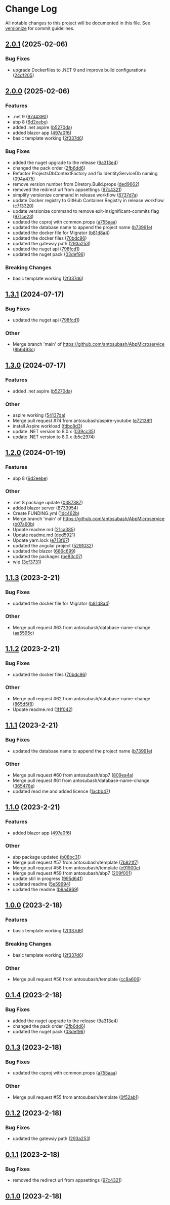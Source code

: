 # Change Log

All notable changes to this project will be documented in this file. See [versionize](https://github.com/versionize/versionize) for commit guidelines.

<a name="2.0.1"></a>
## [2.0.1](https://www.github.com/antosubash/AbpMicroservice/releases/tag/v2.0.1) (2025-02-06)

### Bug Fixes

* upgrade Dockerfiles to .NET 9 and improve build configurations ([24df205](https://www.github.com/antosubash/AbpMicroservice/commit/24df205ac2e2b260f336af8ce5d73e90de303a1d))

<a name="2.0.0"></a>
## [2.0.0](https://www.github.com/antosubash/AbpMicroservice/releases/tag/v2.0.0) (2025-02-06)

### Features

* .net 9 ([97d4390](https://www.github.com/antosubash/AbpMicroservice/commit/97d4390db661e64e62e8fa03226474abfd8be553))
* abp 8 ([6d2eebe](https://www.github.com/antosubash/AbpMicroservice/commit/6d2eebe3feab331aae172936d265483860981b4a))
* added .net aspire ([b5270da](https://www.github.com/antosubash/AbpMicroservice/commit/b5270da7da9a15a4f6e49c06b8e28c0fee9c41ec))
* added blazor app ([497a0f6](https://www.github.com/antosubash/AbpMicroservice/commit/497a0f6deb5666b449a387dd7335ae45f6b94d03))
* basic template working ([2f337d6](https://www.github.com/antosubash/AbpMicroservice/commit/2f337d6704da0ec4c0eb351387f95f1273a73d09))

### Bug Fixes

* added the nuget upgrade to the release ([9a313e4](https://www.github.com/antosubash/AbpMicroservice/commit/9a313e48f0d0ef7098675199936e417950c50e4b))
* changed the pack order ([2fb6dd6](https://www.github.com/antosubash/AbpMicroservice/commit/2fb6dd6a86b67fb2571eb579b6692f9e803c4436))
* Refactor ProjectsDbContextFactory and fix IdentityServiceDb naming ([094a475](https://www.github.com/antosubash/AbpMicroservice/commit/094a475efc697163dfd09c87c248be225d478540))
* remove version number from Diretory.Build.props ([ded9662](https://www.github.com/antosubash/AbpMicroservice/commit/ded9662a7963be46e7d2535dadfba57eea4250e3))
* removed the redirect url from appsettings ([97c4321](https://www.github.com/antosubash/AbpMicroservice/commit/97c43219c159b948a3e6037dabf7e0ffb28bcb5e))
* simplify versionize command in release workflow ([6737d7a](https://www.github.com/antosubash/AbpMicroservice/commit/6737d7a6052bf1bd4a3fa12b052625cedd170535))
* update Docker registry to GitHub Container Registry in release workflow ([c7f3320](https://www.github.com/antosubash/AbpMicroservice/commit/c7f3320f746c790d6cbce78a8b867d403c9a3ed6))
* update versionize command to remove exit-insignificant-commits flag ([971ce23](https://www.github.com/antosubash/AbpMicroservice/commit/971ce23d7ca163c8865b459d4eda7bb15c64b686))
* updated the csproj with common.props ([a755aaa](https://www.github.com/antosubash/AbpMicroservice/commit/a755aaab20a977bcbae93cf364917317d69a02d4))
* updated the database name to append the project name ([b73991e](https://www.github.com/antosubash/AbpMicroservice/commit/b73991e1b7f560e77b63ba2922615c3ff94209b5))
* updated the docker file for Migrator ([b81d8a4](https://www.github.com/antosubash/AbpMicroservice/commit/b81d8a4167e6bf5ec36c3da329c039737628d6db))
* updated the docker files ([70bdc96](https://www.github.com/antosubash/AbpMicroservice/commit/70bdc96b184f2189619ffd6bf5ddf8bf6f292b05))
* updated the gateway path ([293a253](https://www.github.com/antosubash/AbpMicroservice/commit/293a2530497302533f32e920e31dbf5df061db54))
* updated the nuget api ([798fcd1](https://www.github.com/antosubash/AbpMicroservice/commit/798fcd1c2d66919b062ceef4683c8d7f4a6b4229))
* updated the nuget pack ([03def96](https://www.github.com/antosubash/AbpMicroservice/commit/03def961f7adec4c710871339a00f69ec3d782bc))

### Breaking Changes

* basic template working ([2f337d6](https://www.github.com/antosubash/AbpMicroservice/commit/2f337d6704da0ec4c0eb351387f95f1273a73d09))

<a name="1.3.1"></a>
## [1.3.1](https://www.github.com/antosubash/AbpMicroservice/releases/tag/v1.3.1) (2024-07-17)

### Bug Fixes

* updated the nuget api ([798fcd1](https://www.github.com/antosubash/AbpMicroservice/commit/798fcd1c2d66919b062ceef4683c8d7f4a6b4229))

### Other

* Merge branch 'main' of https://github.com/antosubash/AbpMicroservice ([8b6493c](https://www.github.com/antosubash/AbpMicroservice/commit/8b6493cda03ae7b4d53f061e518adfcb53534d29))

<a name="1.3.0"></a>
## [1.3.0](https://www.github.com/antosubash/AbpMicroservice/releases/tag/v1.3.0) (2024-07-17)

### Features

* added .net aspire ([b5270da](https://www.github.com/antosubash/AbpMicroservice/commit/b5270da7da9a15a4f6e49c06b8e28c0fee9c41ec))

### Other

* aspire working ([54137da](https://www.github.com/antosubash/AbpMicroservice/commit/54137daa56fa32a6201b7740e5deb9ea924e2f16))
* Merge pull request #74 from antosubash/aspire-youtube ([e72138f](https://www.github.com/antosubash/AbpMicroservice/commit/e72138f758d19b281613155fce70008b2de94b6f))
* install Aspire workload ([fdbc8d3](https://www.github.com/antosubash/AbpMicroservice/commit/fdbc8d3c2027294086892481e8f7a09b232335f3))
* update .NET version to 8.0.x ([039cc35](https://www.github.com/antosubash/AbpMicroservice/commit/039cc35c03696f7b5e6b6d8a7a11193692adf5a9))
* update .NET version to 8.0.x ([b5c2974](https://www.github.com/antosubash/AbpMicroservice/commit/b5c29746dac04d57aa4fd65d6f36f3dba8caf97b))

<a name="1.2.0"></a>
## [1.2.0](https://www.github.com/antosubash/AbpMicroservice/releases/tag/v1.2.0) (2024-01-19)

### Features

* abp 8 ([6d2eebe](https://www.github.com/antosubash/AbpMicroservice/commit/6d2eebe3feab331aae172936d265483860981b4a))

### Other

* .net 8 package update ([0387387](https://www.github.com/antosubash/AbpMicroservice/commit/038738741f2bb4b421ec691e12340bfae811fa5e))
* added blazor server ([8733954](https://www.github.com/antosubash/AbpMicroservice/commit/87339541cdf4192a84680c8bf47a9b384c7049b0))
* Create FUNDING.yml ([1dc462b](https://www.github.com/antosubash/AbpMicroservice/commit/1dc462b1bb46fc8f26351e93d28fcd3646046879))
* Merge branch 'main' of https://github.com/antosubash/AbpMicroservice ([b07a60b](https://www.github.com/antosubash/AbpMicroservice/commit/b07a60ba743d459560a3ec53cf458d4101b3e87b))
* Update readme.md ([21ca385](https://www.github.com/antosubash/AbpMicroservice/commit/21ca385fb01d69118a50752027ed4310abd4a2f1))
* Update readme.md ([ded5921](https://www.github.com/antosubash/AbpMicroservice/commit/ded5921aee58eb34f8032db764e80e489e11d0dc))
* Update yarn.lock ([e713f67](https://www.github.com/antosubash/AbpMicroservice/commit/e713f67799c15b735b40c30cd454612b19275566))
* updated the angular project ([529f032](https://www.github.com/antosubash/AbpMicroservice/commit/529f0326b6bab775e576dad489c7ecd335bbb4da))
* updated the blazor ([686c699](https://www.github.com/antosubash/AbpMicroservice/commit/686c6999003bc2b7312741ef6b2e68236bb5c25d))
* updated the packages ([be83c07](https://www.github.com/antosubash/AbpMicroservice/commit/be83c07ea2b092a8d8fa8efa61cd50e93bed4434))
* wip ([3cf3731](https://www.github.com/antosubash/AbpMicroservice/commit/3cf37316883bcef03503dd718c240df00814b0ac))

<a name="1.1.3"></a>
## [1.1.3](https://www.github.com/antosubash/AbpMicroservice/releases/tag/v1.1.3) (2023-2-21)

### Bug Fixes

* updated the docker file for Migrator ([b81d8a4](https://www.github.com/antosubash/AbpMicroservice/commit/b81d8a4167e6bf5ec36c3da329c039737628d6db))

### Other

* Merge pull request #63 from antosubash/database-name-change ([aa5595c](https://www.github.com/antosubash/AbpMicroservice/commit/aa5595cfc78f1c7092d276f1746b4b1434f0d252))

<a name="1.1.2"></a>
## [1.1.2](https://www.github.com/antosubash/AbpMicroservice/releases/tag/v1.1.2) (2023-2-21)

### Bug Fixes

* updated the docker files ([70bdc96](https://www.github.com/antosubash/AbpMicroservice/commit/70bdc96b184f2189619ffd6bf5ddf8bf6f292b05))

### Other

* Merge pull request #62 from antosubash/database-name-change ([865d5f8](https://www.github.com/antosubash/AbpMicroservice/commit/865d5f8fa22f22602bf5ffa791ee72150fb41576))
* Update readme.md ([1f1f042](https://www.github.com/antosubash/AbpMicroservice/commit/1f1f0428a149f1c9986c2d448233db631e0be33d))

<a name="1.1.1"></a>
## [1.1.1](https://www.github.com/antosubash/AbpMicroservice/releases/tag/v1.1.1) (2023-2-21)

### Bug Fixes

* updated the database name to append the project name ([b73991e](https://www.github.com/antosubash/AbpMicroservice/commit/b73991e1b7f560e77b63ba2922615c3ff94209b5))

### Other

* Merge pull request #60 from antosubash/abp7 ([809ea4a](https://www.github.com/antosubash/AbpMicroservice/commit/809ea4afa23fa40f14d9ae63ba142f3f2424ba62))
* Merge pull request #61 from antosubash/database-name-change ([365476e](https://www.github.com/antosubash/AbpMicroservice/commit/365476e916de5714a67688d2d5f21e6aa3a57ca4))
* updated read me and added licence ([1acbb47](https://www.github.com/antosubash/AbpMicroservice/commit/1acbb478f5cb63bf083818efcd0b5117b0e37ce2))

<a name="1.1.0"></a>
## [1.1.0](https://www.github.com/antosubash/AbpMicroservice/releases/tag/v1.1.0) (2023-2-21)

### Features

* added blazor app ([497a0f6](https://www.github.com/antosubash/AbpMicroservice/commit/497a0f6deb5666b449a387dd7335ae45f6b94d03))

### Other

* abp package updated ([b08bc31](https://www.github.com/antosubash/AbpMicroservice/commit/b08bc3176bc6733ab131db47240d64ac6609a436))
* Merge pull request #57 from antosubash/template ([7b821f7](https://www.github.com/antosubash/AbpMicroservice/commit/7b821f7849e6218d05aaeb56b7efe9263ef5d717))
* Merge pull request #58 from antosubash/template ([e91900e](https://www.github.com/antosubash/AbpMicroservice/commit/e91900ef5fbf3654eb724ee1fc9c5b9e5f5595fe))
* Merge pull request #59 from antosubash/abp7 ([209f001](https://www.github.com/antosubash/AbpMicroservice/commit/209f00170bb1d5d19559f0def5b7478e2106541a))
* update still in progress ([995d641](https://www.github.com/antosubash/AbpMicroservice/commit/995d641b7ba52fc614fbb02f3a282efa4a7b41d5))
* updated readme ([5e59994](https://www.github.com/antosubash/AbpMicroservice/commit/5e5999444a8db929b5df75dc18991b57ac198e1d))
* updated the readme ([b9a4969](https://www.github.com/antosubash/AbpMicroservice/commit/b9a49699225de8c6356cf33cc73002913eef7cdd))

<a name="1.0.0"></a>
## [1.0.0](https://www.github.com/antosubash/AbpMicroservice/releases/tag/v1.0.0) (2023-2-18)

### Features

* basic template working ([2f337d6](https://www.github.com/antosubash/AbpMicroservice/commit/2f337d6704da0ec4c0eb351387f95f1273a73d09))

### Breaking Changes

* basic template working ([2f337d6](https://www.github.com/antosubash/AbpMicroservice/commit/2f337d6704da0ec4c0eb351387f95f1273a73d09))

### Other

* Merge pull request #56 from antosubash/template ([cc8a606](https://www.github.com/antosubash/AbpMicroservice/commit/cc8a606439b9875307697d4b638019edda9290e6))

<a name="0.1.4"></a>
## [0.1.4](https://www.github.com/antosubash/AbpMicroservice/releases/tag/v0.1.4) (2023-2-18)

### Bug Fixes

* added the nuget upgrade to the release ([9a313e4](https://www.github.com/antosubash/AbpMicroservice/commit/9a313e48f0d0ef7098675199936e417950c50e4b))
* changed the pack order ([2fb6dd6](https://www.github.com/antosubash/AbpMicroservice/commit/2fb6dd6a86b67fb2571eb579b6692f9e803c4436))
* updated the nuget pack ([03def96](https://www.github.com/antosubash/AbpMicroservice/commit/03def961f7adec4c710871339a00f69ec3d782bc))

<a name="0.1.3"></a>
## [0.1.3](https://www.github.com/antosubash/AbpMicroservice/releases/tag/v0.1.3) (2023-2-18)

### Bug Fixes

* updated the csproj with common.props ([a755aaa](https://www.github.com/antosubash/AbpMicroservice/commit/a755aaab20a977bcbae93cf364917317d69a02d4))

### Other

* Merge pull request #55 from antosubash/template ([0f52ab1](https://www.github.com/antosubash/AbpMicroservice/commit/0f52ab14ff5f30c4790c1ddcc86acb8137299a1b))

<a name="0.1.2"></a>
## [0.1.2](https://www.github.com/antosubash/AbpMicroservice/releases/tag/v0.1.2) (2023-2-18)

### Bug Fixes

* updated the gateway path ([293a253](https://www.github.com/antosubash/AbpMicroservice/commit/293a2530497302533f32e920e31dbf5df061db54))

<a name="0.1.1"></a>
## [0.1.1](https://www.github.com/antosubash/AbpMicroservice/releases/tag/v0.1.1) (2023-2-18)

### Bug Fixes

* removed the redirect url from appsettings ([97c4321](https://www.github.com/antosubash/AbpMicroservice/commit/97c43219c159b948a3e6037dabf7e0ffb28bcb5e))

<a name="0.1.0"></a>
## [0.1.0](https://www.github.com/antosubash/AbpMicroservice/releases/tag/v0.1.0) (2023-2-18)

